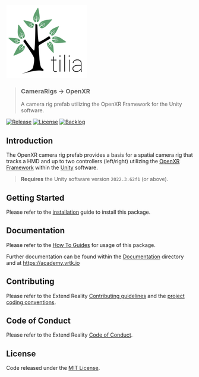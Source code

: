 [![Tilia logo][Tilia-Image]](#)

> ### CameraRigs -> OpenXR
> A camera rig prefab utilizing the OpenXR Framework for the Unity software.

[![Release][Version-Release]][Releases]
[![License][License-Badge]][License]
[![Backlog][Backlog-Badge]][Backlog]

## Introduction

The OpenXR camera rig prefab provides a basis for a spatial camera rig that tracks a HMD and up to two controllers (left/right) utilizing the [OpenXR Framework] within the [Unity] software.

> **Requires** the Unity software version `2022.3.62f1` (or above).

## Getting Started

Please refer to the [installation] guide to install this package.

## Documentation

Please refer to the [How To Guides] for usage of this package.

Further documentation can be found within the [Documentation] directory and at https://academy.vrtk.io

## Contributing

Please refer to the Extend Reality [Contributing guidelines] and the [project coding conventions].

## Code of Conduct

Please refer to the Extend Reality [Code of Conduct].

## License

Code released under the [MIT License][License].

[License-Badge]: https://img.shields.io/github/license/ExtendRealityLtd/Tilia.CameraRigs.OpenXR.Unity.svg
[Version-Release]: https://img.shields.io/github/release/ExtendRealityLtd/Tilia.CameraRigs.OpenXR.Unity.svg
[project coding conventions]: https://github.com/ExtendRealityLtd/.github/blob/master/CONVENTIONS/UNITY3D.md

[Tilia-Image]: https://raw.githubusercontent.com/ExtendRealityLtd/related-media/main/github/readme/tilia.png
[License]: LICENSE.md
[Documentation]: Documentation/
[How To Guides]: Documentation/HowToGuides/
[Installation]: Documentation/HowToGuides/Installation/README.md
[Backlog]: http://tracker.vrtk.io
[Backlog-Badge]: https://img.shields.io/badge/project-backlog-78bdf2.svg
[Releases]: ../../releases
[Contributing guidelines]: https://github.com/ExtendRealityLtd/.github/blob/master/CONTRIBUTING.md
[Code of Conduct]: https://github.com/ExtendRealityLtd/.github/blob/master/CODE_OF_CONDUCT.md

[Unity]: https://unity3d.com/
[OpenXR Framework]: https://docs.unity3d.com/Packages/com.unity.xr.openxr@1.13/manual/index.html
